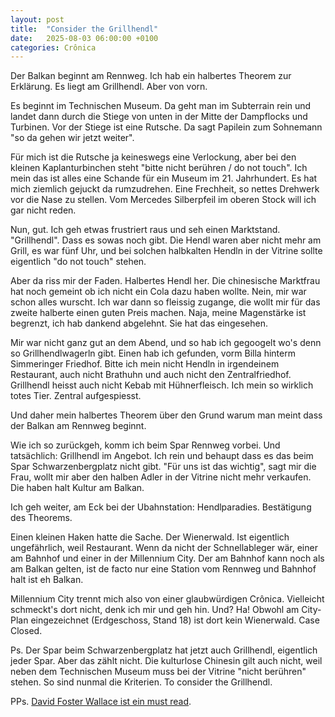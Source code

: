 ```yaml
---
layout: post
title:  "Consider the Grillhendl"
date:   2025-08-03 06:00:00 +0100
categories: Crônica
---
```

Der Balkan beginnt am Rennweg. Ich hab ein halbertes Theorem zur Erklärung. Es liegt am Grillhendl. Aber von vorn.

Es beginnt im Technischen Museum. Da geht man im Subterrain rein und landet dann durch die Stiege von unten in der Mitte der Dampflocks und Turbinen. Vor der Stiege ist eine Rutsche. Da sagt Papilein zum Sohnemann "so da gehen wir jetzt weiter".

Für mich ist die Rutsche ja keineswegs eine Verlockung, aber bei den kleinen Kaplanturbinchen steht "bitte nicht berühren / do not touch". Ich mein das ist alles eine Schande für ein Museum im 21. Jahrhundert. Es hat mich ziemlich gejuckt da rumzudrehen. Eine Frechheit, so nettes Drehwerk vor die Nase zu stellen. Vom Mercedes Silberpfeil im oberen Stock will ich gar nicht reden.

Nun, gut. Ich geh etwas frustriert raus und seh einen Marktstand. "Grillhendl". Dass es sowas noch gibt. Die Hendl waren aber nicht mehr am Grill, es war fünf Uhr, und bei solchen halbkalten Hendln in der Vitrine sollte eigentlich "do not touch" stehen.

Aber da riss mir der Faden. Halbertes Hendl her. Die chinesische Marktfrau hat noch gemeint ob ich nicht ein Cola dazu haben wollte. Nein,  mir war schon alles wurscht. Ich war dann so fleissig zugange, die wollt mir für das zweite halberte einen guten Preis machen. Naja, meine Magenstärke ist begrenzt, ich hab dankend abgelehnt. Sie hat das eingesehen.

Mir war nicht ganz gut an dem Abend, und so hab ich gegoogelt wo's denn so Grillhendlwagerln gibt. Einen hab ich gefunden, vorm Billa hinterm Simmeringer Friedhof. Bitte ich mein nicht Hendln in irgendeinem Restaurant, auch nicht Brathuhn und auch nicht den Zentralfriedhof. Grillhendl heisst auch nicht Kebab mit Hühnerfleisch. Ich mein so wirklich totes Tier. Zentral aufgespiesst.

Und daher mein halbertes Theorem über den Grund warum man meint dass der Balkan am Rennweg beginnt.

Wie ich so zurückgeh, komm ich beim Spar Rennweg vorbei. Und tatsächlich: Grillhendl im Angebot. Ich rein und behaupt dass es das beim Spar Schwarzenbergplatz nicht gibt. "Für uns ist das wichtig", sagt mir die Frau, wollt mir aber den halben Adler in der Vitrine nicht mehr verkaufen. Die haben halt Kultur am Balkan.

Ich geh weiter, am Eck bei der Ubahnstation: Hendlparadies. Bestätigung des Theorems.

Einen kleinen Haken hatte die Sache. Der Wienerwald. Ist eigentlich ungefährlich, weil Restaurant. Wenn da nicht der Schnellableger wär, einer am Bahnhof und einer in der Millennium City. Der am Bahnhof kann noch als am Balkan gelten, ist de facto nur eine Station vom Rennweg und Bahnhof halt ist eh Balkan.

Millennium City trennt mich also von einer glaubwürdigen Crônica. Vielleicht schmeckt's dort nicht, denk ich mir und geh hin. Und? Ha! Obwohl am City-Plan eingezeichnet (Erdgeschoss, Stand 18) ist dort kein Wienerwald. Case Closed.

Ps. Der Spar beim Schwarzenbergplatz hat jetzt auch Grillhendl, eigentlich jeder Spar. Aber das zählt nicht. Die kulturlose Chinesin gilt auch nicht, weil neben dem Technischen Museum muss bei der Vitrine "nicht berühren" stehen. So sind nunmal die Kriterien. To consider the Grillhendl.

PPs. [David Foster Wallace ist ein must read](archive).
